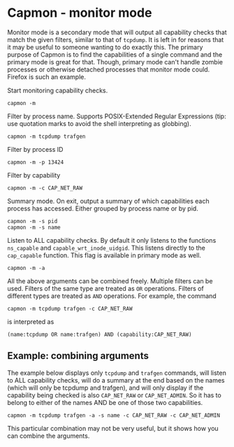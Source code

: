 <!---
SPDX-License-Identifier: GPL-2.0-only
SPDX-FileCopyrightText: 2022 Casper Andersson <casper.casan@gmail.com>
-->

# Capmon - monitor mode
Monitor mode is a secondary mode that will output all capability checks that
match the given filters, similar to that of `tcpdump`. It is left in for
reasons that it may be useful to someone wanting to do exactly this. The
primary purpose of Capmon is to find the capabilities of a single command and
the primary mode is great for that. Though, primary mode can't handle zombie
processes or otherwise detached processes that monitor mode could. Firefox is
such an example.

Start monitoring capability checks.
```
capmon -m
```

Filter by process name. Supports POSIX-Extended Regular Expressions (tip: use
quotation marks to avoid the shell interpreting as globbing).
```
capmon -m tcpdump trafgen
```

Filter by process ID
```
capmon -m -p 13424
```

Filter by capability
```
capmon -m -c CAP_NET_RAW
```

Summary mode. On exit, output a summary of which capabilities each process has
accessed. Either grouped by process name or by pid.
```
capmon -m -s pid
capmon -m -s name
```

Listen to ALL capability checks. By default it only listens to the functions
`ns_capable` and `capable_wrt_inode_uidgid`. This listens directly to the
`cap_capable` function. This flag is available in primary mode as well.
```
capmon -m -a
```

All the above arguments can be combined freely. Multiple filters can be used.
Filters of the same type are treated as `OR` operations. Filters of different
types are treated as `AND` operations. For example, the command
```
capmon -m tcpdump trafgen -c CAP_NET_RAW
```
is interpreted as
```
(name:tcpdump OR name:trafgen) AND (capability:CAP_NET_RAW)
```

## Example: combining arguments

The example below displays only `tcpdump` and `trafgen` commands, will listen
to ALL capability checks, will do a summary at the end based on the names
(which will only be tcpdump and trafgen), and will only display if the
capability being checked is also `CAP_NET_RAW` or `CAP_NET_ADMIN`. So it has to
belong to either of the names AND be one of those two capabilities.
```
capmon -m tcpdump trafgen -a -s name -c CAP_NET_RAW -c CAP_NET_ADMIN
```
This particular combination may not be very useful, but it shows how you can
combine the arguments.

